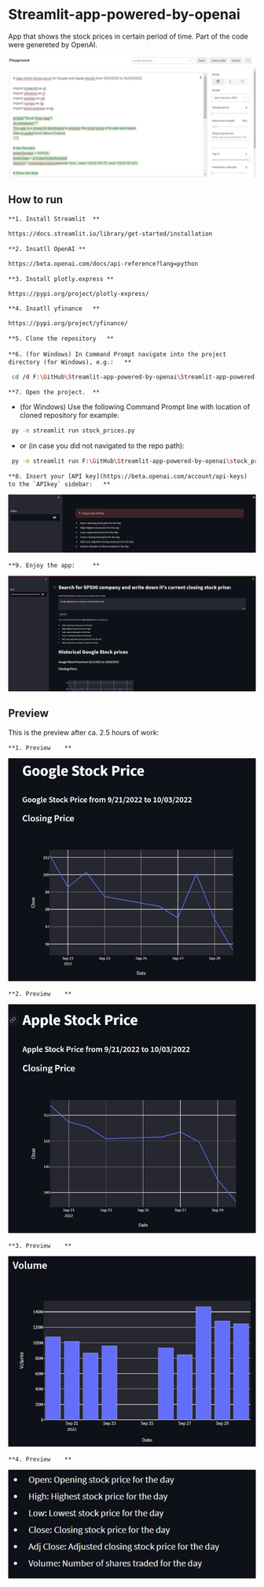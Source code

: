 # Streamlit-app-powered-by-openai
 
App that shows the stock prices in certain period of time. Part of the code were genereted by OpenAI. 

![alt text](https://raw.githubusercontent.com/azagorowski/Streamlit-app-powered-by-openai/main/img/openai-preview.JPG "OpenAI playground")

## How to run

	**1. Install Streamlit 	**

```bash
https://docs.streamlit.io/library/get-started/installation
```

	**2. Insatll OpenAI	**

```bash
https://beta.openai.com/docs/api-reference?lang=python
```

	**3. Install plotly.express	**

```bash
https://pypi.org/project/plotly-express/
```

	**4. Insatll yfinance	**

```bash
https://pypi.org/project/yfinance/
```

	**5. Clone the repository	**

	**6. (for Windows) In Command Prompt navigate into the project directory (for Windows), e.g.:	**

```bash
 cd /d F:\GitHub\Streamlit-app-powered-by-openai\Streamlit-app-powered-by-openai\
```

	**7. Open the project. 	**

- (for Windows) Use the following Command Prompt line with location of cloned repository for example:

```bash
 py -m streamlit run stock_prices.py
```

- or (in case you did not navigated to the repo path):

```bash
 py -m streamlit run F:\GitHub\Streamlit-app-powered-by-openai\stock_prices.py
```

	**8. Insert your [API key](https://beta.openai.com/account/api-keys) to the `APIkey` sidebar:	**

![alt text](https://raw.githubusercontent.com/azagorowski/Streamlit-app-powered-by-openai/main/img/api-key.JPG "API key")

	**9. Enjoy the app: 	**

![alt text](https://raw.githubusercontent.com/azagorowski/Streamlit-app-powered-by-openai/main/img/preview0.JPG "Enjoy!")

## Preview

This is the preview after ca. 2.5 hours of work:

	**1. Preview	**

![alt text](https://raw.githubusercontent.com/azagorowski/Streamlit-app-powered-by-openai/main/img/preview1.JPG "Preview 1")

	**2. Preview	**

![alt text](https://raw.githubusercontent.com/azagorowski/Streamlit-app-powered-by-openai/main/img/preview2.JPG "Preview 2")

	**3. Preview	**

![alt text](https://raw.githubusercontent.com/azagorowski/Streamlit-app-powered-by-openai/main/img/preview3.JPG "Preview 3")

	**4. Preview	**

![alt text](https://raw.githubusercontent.com/azagorowski/Streamlit-app-powered-by-openai/main/img/preview4.JPG "Preview 4")
